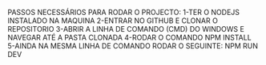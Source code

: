PASSOS NECESSÁRIOS PARA RODAR O PROJECTO:
1-TER O NODEJS INSTALADO NA MAQUINA
2-ENTRAR NO GITHUB E CLONAR O REPOSITORIO
3-ABRIR  A LINHA DE COMANDO (CMD) DO WINDOWS E NAVEGAR ATÉ A PASTA CLONADA
4-RODAR O COMANDO NPM INSTALL
5-AINDA NA MESMA LINHA DE COMANDO RODAR O SEGUINTE: NPM RUN DEV